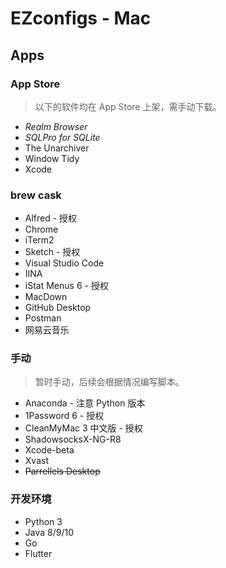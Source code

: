# EZconfigs - Mac

## Apps

### App Store

> 以下的软件均在 App Store 上架，需手动下载。

- *Realm Browser*
- *SQLPro for SQLite*
- The Unarchiver
- Window Tidy
- Xcode

### brew cask

- Alfred - 授权
- Chrome
- iTerm2
- Sketch - 授权
- Visual Studio Code
- IINA
- iStat Menus 6 - 授权
- MacDown
- GitHub Desktop
- Postman
- 网易云音乐

### 手动

> 暂时手动，后续会根据情况编写脚本。

- Anaconda - 注意 Python 版本
- 1Password 6 - 授权
- CleanMyMac 3 中文版 - 授权
- ShadowsocksX-NG-R8
- Xcode-beta
- Xvast
- ~~Parrellels Desktop~~

### 开发环境

- Python 3
- Java 8/9/10
- Go
- Flutter

